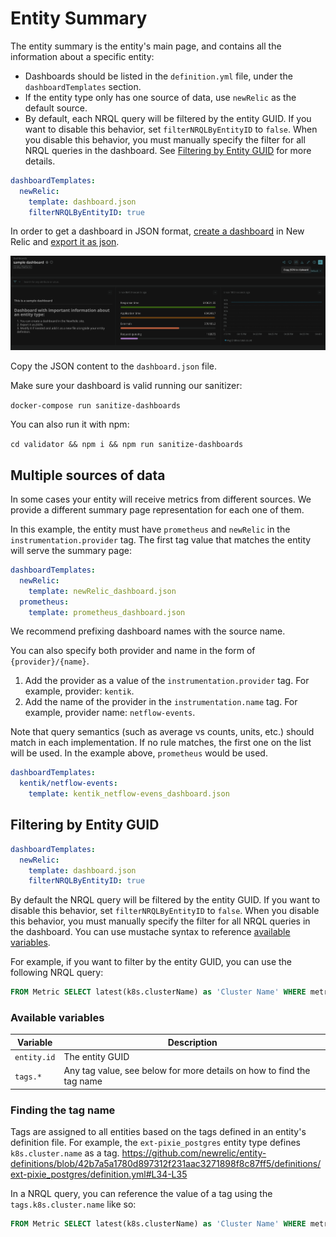 # Entity Summary

The entity summary is the entity's main page, and contains all the information about a specific entity:

* Dashboards should be listed in the `definition.yml` file, under the `dashboardTemplates` section.
* If the entity type only has one source of data, use `newRelic` as the default source.
* By default, each NRQL query will be filtered by the entity GUID. If you want to disable this behavior, set `filterNRQLByEntityID` to `false`. When you disable this behavior, you must manually specify the filter for all NRQL queries in the dashboard. See [Filtering by Entity GUID](#filtering-by-entity-guid) for more details.

```yaml
dashboardTemplates:
  newRelic:
    template: dashboard.json
    filterNRQLByEntityID: true
```

In order to get a dashboard in JSON format, [create a dashboard](https://docs.newrelic.com/docs/query-your-data/explore-query-data/dashboards/introduction-dashboards/) in New Relic and [export it as json](https://docs.newrelic.com/docs/query-your-data/explore-query-data/dashboards/dashboards-charts-import-export-data/#dashboards).

![Export Dashboard](./images/export_dashboard.png)

Copy the JSON content to the `dashboard.json` file.

Make sure your dashboard is valid running our sanitizer:

`docker-compose run sanitize-dashboards`

You can also run it with npm:

`cd validator && npm i && npm run sanitize-dashboards`

## Multiple sources of data

In some cases your entity will receive metrics from different sources. We provide a different summary page representation for each one of them.

In this example, the entity must have `prometheus` and `newRelic` in the `instrumentation.provider` tag. The first tag value that matches the entity will serve the summary page:

```yaml
dashboardTemplates:
  newRelic:
    template: newRelic_dashboard.json
  prometheus:
    template: prometheus_dashboard.json
```

We recommend prefixing dashboard names with the source name.

You can also specify both provider and name in the form of `{provider}/{name}`.

1.  Add the provider as a value of the `instrumentation.provider` tag. For example, provider: `kentik`.
2.  Add the name of the provider in the `instrumentation.name` tag. For example, provider name: `netflow-events`.

Note that query semantics (such as average vs counts, units, etc.) should match in each implementation. If no rule matches, the first one on the list will be used. In the example above, `prometheus` would be used.

```yaml
dashboardTemplates:
  kentik/netflow-events:
    template: kentik_netflow-evens_dashboard.json
```

## Filtering by Entity GUID
```yaml
dashboardTemplates:
  newRelic:
    template: dashboard.json
    filterNRQLByEntityID: true
```

By default the NRQL query will be filtered by the entity GUID. If you want to disable this behavior, set `filterNRQLByEntityID` to `false`. When you disable this
behavior, you must manually specify the filter for all NRQL queries in the dashboard. You can use mustache syntax to reference [available variables](#available-variables).

For example, if you want to filter by the entity GUID, you can use the following NRQL query:
```sql
FROM Metric SELECT latest(k8s.clusterName) as 'Cluster Name' WHERE metricName = 'k8s.pod.startTime' AND `entity.guid` = '{{entity.id}}'
```

### Available variables
| Variable | Description |
| --- | --- |
| `entity.id` | The entity GUID |
| `tags.*` | Any tag value, see below for more details on how to find the tag name |

### Finding the tag name
Tags are assigned to all entities based on the tags defined in an entity's definition file. For example, the `ext-pixie_postgres` entity type defines
`k8s.cluster.name` as a tag.
https://github.com/newrelic/entity-definitions/blob/42b7a5a1780d897312f231aac3271898f8c87ff5/definitions/ext-pixie_postgres/definition.yml#L34-L35

In a NRQL query, you can reference the value of a tag using the `tags.k8s.cluster.name` like so:
```sql
FROM Metric SELECT latest(k8s.clusterName) as 'Cluster Name' WHERE metricName = 'k8s.pod.startTime' AND tags.k8s.cluster.name = '{{tags.k8s.cluster.name}}'
```